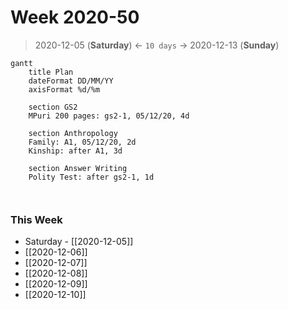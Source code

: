 # Week 2020-50
> 2020-12-05 (**Saturday**) <- `10 days` -> 2020-12-13 (**Sunday**)

```mermaid
gantt
	title Plan
	dateFormat DD/MM/YY
	axisFormat %d/%m

	section GS2
	MPuri 200 pages: gs2-1, 05/12/20, 4d

	section Anthropology
	Family: A1, 05/12/20, 2d
	Kinship: after A1, 3d
	
	section Answer Writing
	Polity Test: after gs2-1, 1d
	


```

### This Week 
- Saturday - [[2020-12-05]]
- [[2020-12-06]]
- [[2020-12-07]]
- [[2020-12-08]]
- [[2020-12-09]]
- [[2020-12-10]]

